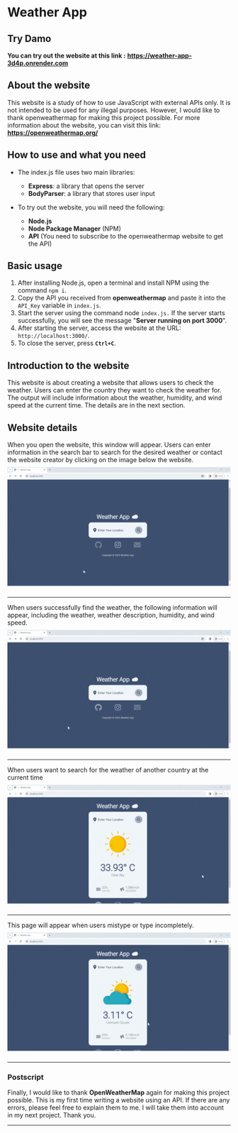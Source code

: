 # Weather App
## Try Damo
**You can try out the website at this link :** **https://weather-app-3d4p.onrender.com**

## About the website
This website is a study of how to use JavaScript with external APIs only. It is not intended to be used for any illegal purposes. However, I would like to thank openweathermap for making this project possible. For more information about the website, you can visit this link: **https://openweathermap.org/**

## How to use and what you need
* The index.js file uses two main libraries:
    * **Express**: a library that opens the server
    * **BodyParser**: a library that stores user input
      
* To try out the website, you will need the following:
    * **Node.js**
    * **Node Package Manager** (NPM)
    * **API** (You need to subscribe to the openweathermap website to get the API)
  
## Basic usage
1. After installing Node.js, open a terminal and install NPM using the command `npm i`.
2. Copy the API you received from **openweathermap** and paste it into the `API_Key` variable in `index.js`.
3. Start the server using the command node `index.js.` If the server starts successfully, you will see the message "**Server running on port 3000**".
4. After starting the server, access the website at the URL: `http://localhost:3000/`.
5. To close the server, press **`Ctrl+C`**.

## Introduction to the website
This website is about creating a website that allows users to check the weather. Users can enter the country they want to check the weather for. The output will include information about the weather, humidity, and wind speed at the current time. The details are in the next section.

## Website details
When you open the website, this window will appear. Users can enter information in the search bar to search for the desired weather or contact the website creator by clicking on the image below the website.
![HomePage](gif/homepage.gif)
<hr />

When users successfully find the weather, the following information will appear, including the weather, weather description, humidity, and wind speed.
![HomePage](gif/searchcity.gif)
<hr />

When users want to search for the weather of another country at the current time
![HomePage](gif/changecity.gif)
<hr />

This page will appear when users mistype or type incompletely.
![HomePage](gif/pagenotfound.gif)
<hr />

### Postscript
Finally, I would like to thank **OpenWeatherMap** again for making this project possible. This is my first time writing a website using an API. If there are any errors, please feel free to explain them to me. I will take them into account in my next project. Thank you.
<hr />
